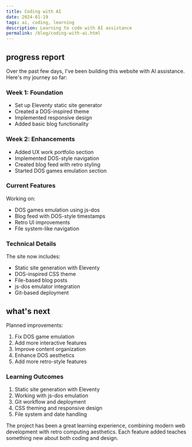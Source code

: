 ```yaml
---
title: Coding with AI
date: 2024-01-19
tags: ai, coding, learning
description: Learning to code with AI assistance
permalink: /blog/coding-with-ai.html
---
```


<section>

## progress report

Over the past few days, I've been building this website with AI assistance. Here's my journey so far:

### Week 1: Foundation
- Set up Eleventy static site generator
- Created a DOS-inspired theme
- Implemented responsive design
- Added basic blog functionality

### Week 2: Enhancements
- Added UX work portfolio section
- Implemented DOS-style navigation
- Created blog feed with retro styling
- Started DOS games emulation section

### Current Features
Working on:
- DOS games emulation using js-dos
- Blog feed with DOS-style timestamps
- Retro UI improvements
- File system-like navigation

### Technical Details
The site now includes:
- Static site generation with Eleventy
- DOS-inspired CSS theme
- File-based blog posts
- js-dos emulator integration
- Git-based deployment

## what's next

Planned improvements:
1. Fix DOS game emulation
2. Add more interactive features
3. Improve content organization
4. Enhance DOS aesthetics
5. Add more retro-style features

### Learning Outcomes
1. Static site generation with Eleventy
2. Working with js-dos emulation
3. Git workflow and deployment
4. CSS theming and responsive design
5. File system and date handling

The project has been a great learning experience, combining modern web development with retro computing aesthetics. Each feature added teaches something new about both coding and design.

</section>

